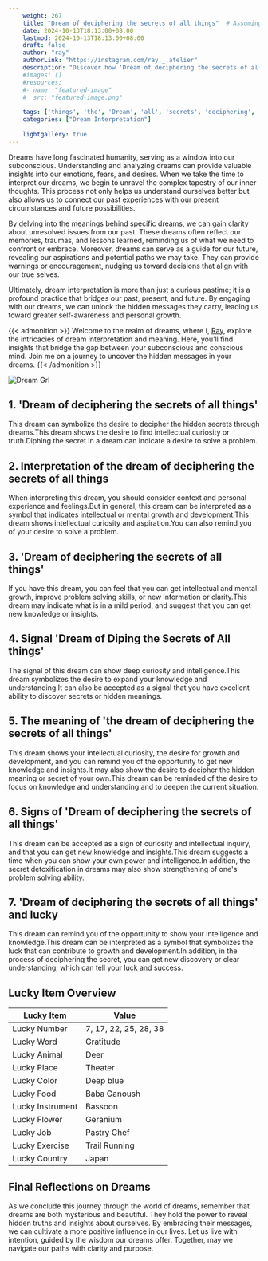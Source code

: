 ```yaml
---
    weight: 267
    title: "Dream of deciphering the secrets of all things"  # Assuming 'title' column exists
    date: 2024-10-13T18:13:00+08:00
    lastmod: 2024-10-13T18:13:00+08:00
    draft: false
    author: "ray"
    authorLink: "https://instagram.com/ray._.atelier"
    description: "Discover how 'Dream of deciphering the secrets of all things' can interpret your future and uncover its significant meanings in your life."
    #images: []
    #resources:
    #- name: "featured-image"
    #  src: "featured-image.png"
    
    tags: ['things', 'the', 'Dream', 'all', 'secrets', 'deciphering', 'of']
    categories: ["Dream Interpretation"]
    
    lightgallery: true
---
```

    
Dreams have long fascinated humanity, serving as a window into our subconscious. Understanding and analyzing dreams can provide valuable insights into our emotions, fears, and desires. When we take the time to interpret our dreams, we begin to unravel the complex tapestry of our inner thoughts. This process not only helps us understand ourselves better but also allows us to connect our past experiences with our present circumstances and future possibilities.

By delving into the meanings behind specific dreams, we can gain clarity about unresolved issues from our past. These dreams often reflect our memories, traumas, and lessons learned, reminding us of what we need to confront or embrace. Moreover, dreams can serve as a guide for our future, revealing our aspirations and potential paths we may take. They can provide warnings or encouragement, nudging us toward decisions that align with our true selves.

Ultimately, dream interpretation is more than just a curious pastime; it is a profound practice that bridges our past, present, and future. By engaging with our dreams, we can unlock the hidden messages they carry, leading us toward greater self-awareness and personal growth.

{{< admonition >}}
Welcome to the realm of dreams, where I, [Ray](https://instagram.com/ray._.atelier), explore the intricacies of dream interpretation and meaning. Here, you’ll find insights that bridge the gap between your subconscious and conscious mind. Join me on a journey to uncover the hidden messages in your dreams.
{{< /admonition >}}

![Dream Grl](https://cdn.pixabay.com/photo/2017/11/02/03/35/gothic-2910057_1280.jpg "Dream Grl")

## 1. 'Dream of deciphering the secrets of all things'
This dream can symbolize the desire to decipher the hidden secrets through dreams.This dream shows the desire to find intellectual curiosity or truth.Diphing the secret in a dream can indicate a desire to solve a problem.

## 2. Interpretation of the dream of deciphering the secrets of all things
When interpreting this dream, you should consider context and personal experience and feelings.But in general, this dream can be interpreted as a symbol that indicates intellectual or mental growth and development.This dream shows intellectual curiosity and aspiration.You can also remind you of your desire to solve a problem.

## 3. 'Dream of deciphering the secrets of all things'
If you have this dream, you can feel that you can get intellectual and mental growth, improve problem solving skills, or new information or clarity.This dream may indicate what is in a mild period, and suggest that you can get new knowledge or insights.

## 4. Signal 'Dream of Diping the Secrets of All things'
The signal of this dream can show deep curiosity and intelligence.This dream symbolizes the desire to expand your knowledge and understanding.It can also be accepted as a signal that you have excellent ability to discover secrets or hidden meanings.

## 5. The meaning of 'the dream of deciphering the secrets of all things'
This dream shows your intellectual curiosity, the desire for growth and development, and you can remind you of the opportunity to get new knowledge and insights.It may also show the desire to decipher the hidden meaning or secret of your own.This dream can be reminded of the desire to focus on knowledge and understanding and to deepen the current situation.

## 6. Signs of 'Dream of deciphering the secrets of all things'
This dream can be accepted as a sign of curiosity and intellectual inquiry, and that you can get new knowledge and insights.This dream suggests a time when you can show your own power and intelligence.In addition, the secret detoxification in dreams may also show strengthening of one's problem solving ability.

## 7. 'Dream of deciphering the secrets of all things' and lucky
This dream can remind you of the opportunity to show your intelligence and knowledge.This dream can be interpreted as a symbol that symbolizes the luck that can contribute to growth and development.In addition, in the process of deciphering the secret, you can get new discovery or clear understanding, which can tell your luck and success.

## Lucky Item Overview
| Lucky Item          | Value              |
|---------------|--------------------|
| Lucky Number        | 7, 17, 22, 25, 28, 38  |
| Lucky Word          | Gratitude |
| Lucky Animal        | Deer |
| Lucky Place         | Theater     |
| Lucky Color         | Deep blue     |
| Lucky Food          | Baba Ganoush      |
| Lucky Instrument    | Bassoon |
| Lucky Flower        | Geranium    |
| Lucky Job           | Pastry Chef       |
| Lucky Exercise      | Trail Running  |
| Lucky Country       | Japan    |


##  Final Reflections on Dreams

As we conclude this journey through the world of dreams, remember that dreams are both mysterious and beautiful. They hold the power to reveal hidden truths and insights about ourselves. By embracing their messages, we can cultivate a more positive influence in our lives. Let us live with intention, guided by the wisdom our dreams offer. Together, may we navigate our paths with clarity and purpose.

